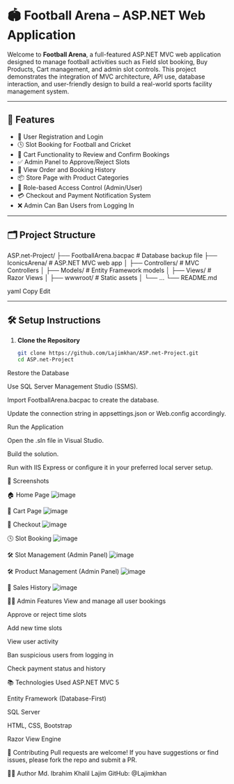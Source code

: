 # 🏟️ Football Arena – ASP.NET Web Application

Welcome to **Football Arena**, a full-featured ASP.NET MVC web application designed to manage football activities such as Field slot booking, Buy Products, Cart management, and admin slot controls. This project demonstrates the integration of MVC architecture, API use, database interaction, and user-friendly design to build a real-world sports facility management system.

---

## 🚀 Features

- 👥 User Registration and Login
- 🕓 Slot Booking for Football and Cricket
- 🛒 Cart Functionality to Review and Confirm Bookings
- ✅ Admin Panel to Approve/Reject Slots
- 🧾 View Order and Booking History
- 📦 Store Page with Product Categories
- 🔐 Role-based Access Control (Admin/User)
- 💳 Checkout and Payment Notification System
- ❌ Admin Can Ban Users from Logging In

---

## 🗂️ Project Structure

ASP.net-Project/
├── FootballArena.bacpac # Database backup file
├── IconicsArena/ # ASP.NET MVC web app
│ ├── Controllers/ # MVC Controllers
│ ├── Models/ # Entity Framework models
│ ├── Views/ # Razor Views
│ ├── wwwroot/ # Static assets
│ └── ...
└── README.md

yaml
Copy
Edit

---

## 🛠️ Setup Instructions

1. **Clone the Repository**
   ```bash
   git clone https://github.com/Lajimkhan/ASP.net-Project.git
   cd ASP.net-Project
Restore the Database

Use SQL Server Management Studio (SSMS).

Import FootballArena.bacpac to create the database.

Update the connection string in appsettings.json or Web.config accordingly.

Run the Application

Open the .sln file in Visual Studio.

Build the solution.

Run with IIS Express or configure it in your preferred local server setup.

📸 Screenshots

🏠 Home Page
![image](https://github.com/user-attachments/assets/3c41bdaf-a0d3-4ce0-8190-35bf8afbfa70)

🛒 Cart Page
![image](https://github.com/user-attachments/assets/e1ab0357-09e7-4253-9519-cf33ffe25540)

🛒 Checkout
![image](https://github.com/user-attachments/assets/ea369edb-5f06-4c64-b483-b818b891e422)

🕓 Slot Booking
![image](https://github.com/user-attachments/assets/443aa4b4-ed0b-4d8c-8d4d-160e01a29c63)

🛠️ Slot Management (Admin Panel)
![image](https://github.com/user-attachments/assets/8f4d1f6e-556d-4914-a9f7-3b9e163f973a)

🛠️ Product Management (Admin Panel)
![image](https://github.com/user-attachments/assets/9d7bcf56-a88b-4720-bcda-ee4c46ca8193)

📄 Sales History
![image](https://github.com/user-attachments/assets/7c05d052-b221-4fb8-aa32-e7bf4af2281d)



👨‍💼 Admin Features
View and manage all user bookings

Approve or reject time slots

Add new time slots

View user activity

Ban suspicious users from logging in

Check payment status and history

📚 Technologies Used
ASP.NET MVC 5

Entity Framework (Database-First)

SQL Server

HTML, CSS, Bootstrap

Razor View Engine

🤝 Contributing
Pull requests are welcome! If you have suggestions or find issues, please fork the repo and submit a PR.

🙋‍♂️ Author
Md. Ibrahim Khalil Lajim
GitHub: @Lajimkhan
